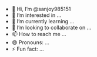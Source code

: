 - 👋 Hi, I’m @sanjoy985151
- 👀 I’m interested in ...
- 🌱 I’m currently learning ...
- 💞️ I’m looking to collaborate on ...
- 📫 How to reach me ...
- 😄 Pronouns: ...
- ⚡ Fun fact: ...

<!---
sanjoy985151/sanjoy985151 is a ✨ special ✨ repository because its `README.md` (this file) appears on your GitHub profile.
You can click the Preview li
